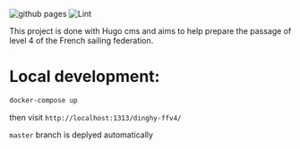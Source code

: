 ![github pages](https://github.com/armandfardeau/dinghy-ffv4/workflows/github%20pages/badge.svg)
![Lint](https://github.com/armandfardeau/dinghy-ffv4/workflows/Lint/badge.svg?branch=master)

This project is done with Hugo cms and aims to help prepare the passage of level 4 of the French sailing federation.

# Local development:
```bash
docker-compose up
```
then visit `http://localhost:1313/dinghy-ffv4/`

`master` branch is deplyed automatically
